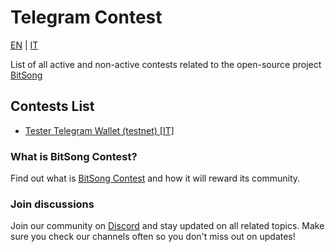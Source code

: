 # Telegram Contest

[EN](./README.md) | [IT](./README_IT.md)

List of all active and non-active contests related to the open-source project [BitSong](https://github.com/bitsongofficial)

## Contests List

- [Tester Telegram Wallet (testnet) [IT]](./tester-telegram-wallet-testnet.md)

### What is BitSong Contest?

Find out what is [BitSong Contest](../README.md) and how it will reward its community.

### Join discussions

Join our community on [Discord](https://discord.gg/KeHPnSa) and stay updated on all related topics. Make sure you check our channels often so you don't miss out on updates!
